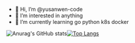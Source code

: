 - 👋 Hi, I’m @yusanwen-code
- 👀 I’m interested in anything
- 🌱 I’m currently learning go python  k8s docker


![Anurag's GitHub stats](https://github-readme-stats.vercel.app/api?username=yusanwen-code&hide=issues&show_icons=true&theme=blueberry)[![Top Langs](https://github-readme-stats.vercel.app/api/top-langs/?username=yusanwen-code&layout=compact&theme=blueberry)](https://github.com/anuraghazra/github-readme-stats)



